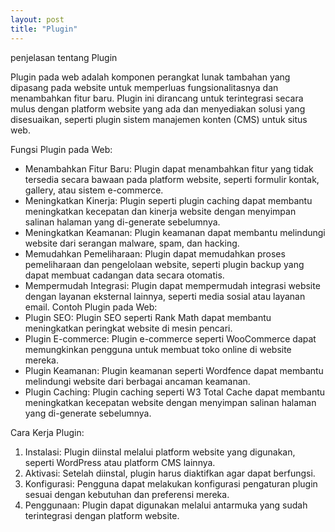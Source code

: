 ```yaml
---
layout: post
title: "Plugin"
---
```




penjelasan tentang Plugin


Plugin pada web adalah komponen perangkat lunak tambahan yang dipasang pada website untuk memperluas fungsionalitasnya dan menambahkan fitur baru. Plugin ini dirancang untuk terintegrasi secara mulus dengan platform website yang ada dan menyediakan solusi yang disesuaikan, seperti plugin sistem manajemen konten (CMS) untuk situs web. 

Fungsi Plugin pada Web:
- Menambahkan Fitur Baru:
Plugin dapat menambahkan fitur yang tidak tersedia secara bawaan pada platform website, seperti formulir kontak, gallery, atau sistem e-commerce. 
- Meningkatkan Kinerja:
Plugin seperti plugin caching dapat membantu meningkatkan kecepatan dan kinerja website dengan menyimpan salinan halaman yang di-generate sebelumnya. 
- Meningkatkan Keamanan:
Plugin keamanan dapat membantu melindungi website dari serangan malware, spam, dan hacking. 
- Memudahkan Pemeliharaan:
Plugin dapat memudahkan proses pemeliharaan dan pengelolaan website, seperti plugin backup yang dapat membuat cadangan data secara otomatis. 
- Mempermudah Integrasi:
Plugin dapat mempermudah integrasi website dengan layanan eksternal lainnya, seperti media sosial atau layanan email. 
Contoh Plugin pada Web:
- Plugin SEO:
Plugin SEO seperti Rank Math dapat membantu meningkatkan peringkat website di mesin pencari. 
- Plugin E-commerce:
Plugin e-commerce seperti WooCommerce dapat memungkinkan pengguna untuk membuat toko online di website mereka. 
- Plugin Keamanan:
Plugin keamanan seperti Wordfence dapat membantu melindungi website dari berbagai ancaman keamanan. 
- Plugin Caching:
Plugin caching seperti W3 Total Cache dapat membantu meningkatkan kecepatan website dengan menyimpan salinan halaman yang di-generate sebelumnya.

Cara Kerja Plugin:
1. Instalasi:
Plugin diinstal melalui platform website yang digunakan, seperti WordPress atau platform CMS lainnya.
2. Aktivasi:
Setelah diinstal, plugin harus diaktifkan agar dapat berfungsi.
3. Konfigurasi:
Pengguna dapat melakukan konfigurasi pengaturan plugin sesuai dengan kebutuhan dan preferensi mereka.
4. Penggunaan:
Plugin dapat digunakan melalui antarmuka yang sudah terintegrasi dengan platform website.